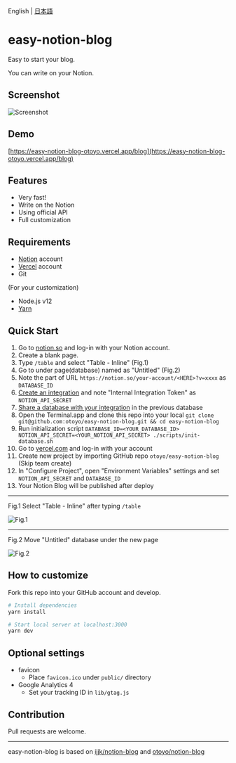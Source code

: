 English | [日本語](README.ja.md)

# easy-notion-blog

Easy to start your blog.

You can write on your Notion.

## Screenshot

![Screenshot](https://user-images.githubusercontent.com/1063435/140594180-1683fc3d-28fd-4978-9b15-ab59cf39c2db.png)

## Demo

[https://easy-notion-blog-otoyo.vercel.app/blog](https://easy-notion-blog-otoyo.vercel.app/blog)

## Features

- Very fast!
- Write on the Notion
- Using official API
- Full customization

## Requirements

- [Notion](https://www.notion.so/) account
- [Vercel](https://vercel.com/) account
- Git

(For your customization)

- Node.js v12
- [Yarn](https://yarnpkg.com/getting-started)

## Quick Start

1. Go to [notion.so](https://www.notion.so/) and log-in with your Notion account.
1. Create a blank page.
1. Type `/table` and select "Table - Inline" (Fig.1)
1. Go to under page(database) named as "Untitled" (Fig.2)
1. Note the part of URL `https://notion.so/your-account/<HERE>?v=xxxx` as `DATABASE_ID`
1. [Create an integration](https://developers.notion.com/docs#step-1-create-an-integration) and note "Internal Integration Token" as `NOTION_API_SECRET`
1. [Share a database with your integration](https://developers.notion.com/docs#step-1-create-an-integration) in the previous database
1. Open the Terminal.app and clone this repo into your local `git clone git@github.com:otoyo/easy-notion-blog.git && cd easy-notion-blog`
1. Run initialization script `DATABASE_ID=<YOUR_DATABASE_ID> NOTION_API_SECRET=<YOUR_NOTION_API_SECRET> ./scripts/init-database.sh`
1. Go to [vercel.com](https://vercel.com/) and log-in with your account
1. Create new project by importing GitHub repo `otoyo/easy-notion-blog` (Skip team create)
1. In "Configure Project", open "Environment Variables" settings and set `NOTION_API_SECRET` and `DATABASE_ID`
1. Your Notion Blog will be published after deploy

---

Fig.1 Select "Table - Inline" after typing `/table`

![Fig.1](https://user-images.githubusercontent.com/1063435/140594182-1a717ed1-24ed-47e7-b037-70c684273dab.png)

---

Fig.2 Move "Untitled" database under the new page

![Fig.2](https://user-images.githubusercontent.com/1063435/140033797-843f552d-d561-41e0-ad90-8ef0bbf5b938.png)

## How to customize

Fork this repo into your GitHub account and develop.

```sh
# Install dependencies
yarn install

# Start local server at localhost:3000
yarn dev
```

## Optional settings

- favicon
  - Place `favicon.ico` under `public/` directory
- Google Analytics 4
  - Set your tracking ID in `lib/gtag.js`

## Contribution

Pull requests are welcome.

---

easy-notion-blog is based on [ijjk/notion-blog](https://github.com/ijjk/notion-blog) and [otoyo/notion-blog](https://github.com/otoyo/notion-blog)
